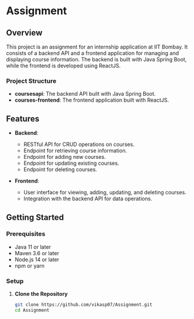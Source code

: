 # Assignment

## Overview

This project is an assignment for an internship application at IIT Bombay. It consists of a backend API and a frontend application for managing and displaying course information. The backend is built with Java Spring Boot, while the frontend is developed using ReactJS.

### Project Structure

- **coursesapi**: The backend API built with Java Spring Boot.
- **courses-frontend**: The frontend application built with ReactJS.

## Features

- **Backend**:
  - RESTful API for CRUD operations on courses.
  - Endpoint for retrieving course information.
  - Endpoint for adding new courses.
  - Endpoint for updating existing courses.
  - Endpoint for deleting courses.

- **Frontend**:
  - User interface for viewing, adding, updating, and deleting courses.
  - Integration with the backend API for data operations.

## Getting Started

### Prerequisites

- Java 11 or later
- Maven 3.6 or later
- Node.js 14 or later
- npm or yarn

### Setup

1. **Clone the Repository**

   ```bash
   git clone https://github.com/vikasp07/Assignment.git
   cd Assignment
